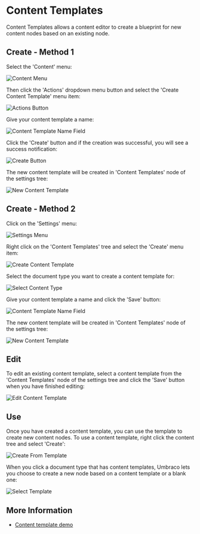 # Content Templates
Content Templates allows a content editor to create a blueprint for new content nodes based on an existing node.

## Create - Method 1

Select the 'Content' menu: 

![Content Menu](images/01-Content-Menu.png)

Then click the 'Actions' dropdown menu button and select the 'Create Content Template' menu item:

![Actions Button](images/02-Actions-Menu.png)

Give your content template a name:

![Content Template Name Field](images/03-Name-Content-Template.png)

Click the 'Create' button and if the creation was successful, you will see a success notification:

![Create Button](images/04-Save-Content-Template.png)

The new content template will be created in 'Content Templates' node of the settings tree:

![New Content Template](images/05-Find-Content-Template.png)

## Create - Method 2

Click on the 'Settings' menu:

![Settings Menu](images/07-Settings-Menu.png)

Right click on the 'Content Templates' tree and select the 'Create' menu item:

![Create Content Template](images/08-Create-Content-Template.png)

Select the document type you want to create a content template for:

![Select Content Type](images/09-Select-Content-Type.png)

Give your content template a name and click the 'Save' button:

![Content Template Name Field](images/10-Save-Template.png)

The new content template will be created in 'Content Templates' node of the settings tree:

![New Content Template](images/11-Find-Template.png)

## Edit

To edit an existing content template, select a content template from the 'Content Templates' node of the settings tree and click the 'Save' button when you have finished editing:

![Edit Content Template](images/06-Edit-Content-Template.png)

## Use

Once you have created a content template, you can use the template to create new content nodes. To use a content template, right click the content tree and select 'Create':

![Create From Template](images/12-Create-From-Template.png)

When you click a document type that has content templates, Umbraco lets you choose to create a new node based on a content template or a blank one:

![Select Template](images/13-Select-Template.png)

## More Information

* [Content template demo](https://www.youtube.com/watch?v=AEutrBnXZ-Q)
